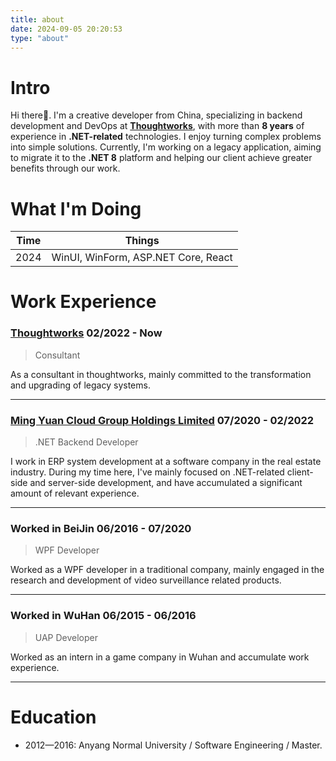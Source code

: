 ```yaml
---
title: about
date: 2024-09-05 20:20:53
type: "about"
---
```


# Intro

Hi there👋. I'm a creative developer from China, specializing in backend development and DevOps at **[Thoughtworks](https://www.thoughtworks.com/)**, with more than **8 years** of experience in **.NET-related** technologies. I enjoy turning complex problems into simple solutions.
Currently, I'm working on a legacy application, aiming to migrate it to the **.NET 8** platform and helping our client achieve greater benefits through our work.

# What I'm Doing

| Time | Things                              |
| ---- | ----------------------------------- |
| 2024 | WinUI, WinForm, ASP.NET Core, React |

# Work Experience

### [Thoughtworks](https://www.thoughtworks.com/) 02/2022 - Now

> Consultant

As a consultant in thoughtworks, mainly committed to the transformation and upgrading of legacy systems.

---

### [Ming Yuan Cloud Group Holdings Limited](https://www.mingyuanyun.com/) 07/2020 - 02/2022

> .NET Backend Developer

I work in ERP system development at a software company in the real estate industry. During my time here, I've mainly focused on .NET-related client-side and server-side development, and have accumulated a significant amount of relevant experience.

---

### Worked in BeiJin 06/2016 - 07/2020

> WPF Developer

Worked as a WPF developer in a traditional company, mainly engaged in the research and development of video surveillance related products.

---

### Worked in WuHan 06/2015 - 06/2016

> UAP Developer

Worked as an intern in a game company in Wuhan and accumulate work experience.

---

# Education

- 2012—2016: Anyang Normal University / Software Engineering / Master.
